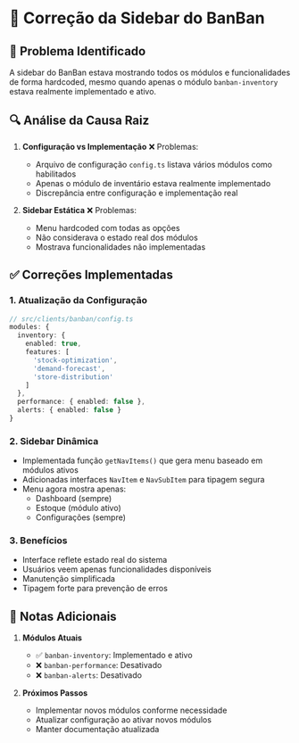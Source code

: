 # 🔄 Correção da Sidebar do BanBan

## 🎯 Problema Identificado

A sidebar do BanBan estava mostrando todos os módulos e funcionalidades de forma hardcoded, mesmo quando apenas o módulo `banban-inventory` estava realmente implementado e ativo.

## 🔍 Análise da Causa Raiz

1. **Configuração vs Implementação** ❌ Problemas:
   - Arquivo de configuração `config.ts` listava vários módulos como habilitados
   - Apenas o módulo de inventário estava realmente implementado
   - Discrepância entre configuração e implementação real

2. **Sidebar Estática** ❌ Problemas:
   - Menu hardcoded com todas as opções
   - Não considerava o estado real dos módulos
   - Mostrava funcionalidades não implementadas

## ✅ Correções Implementadas

### 1. **Atualização da Configuração**
```typescript
// src/clients/banban/config.ts
modules: {
  inventory: {
    enabled: true,
    features: [
      'stock-optimization',
      'demand-forecast',
      'store-distribution'
    ]
  },
  performance: { enabled: false },
  alerts: { enabled: false }
}
```

### 2. **Sidebar Dinâmica**
- Implementada função `getNavItems()` que gera menu baseado em módulos ativos
- Adicionadas interfaces `NavItem` e `NavSubItem` para tipagem segura
- Menu agora mostra apenas:
  - Dashboard (sempre)
  - Estoque (módulo ativo)
  - Configurações (sempre)

### 3. **Benefícios**
- Interface reflete estado real do sistema
- Usuários veem apenas funcionalidades disponíveis
- Manutenção simplificada
- Tipagem forte para prevenção de erros

## 📝 Notas Adicionais

1. **Módulos Atuais**
   - ✅ `banban-inventory`: Implementado e ativo
   - ❌ `banban-performance`: Desativado
   - ❌ `banban-alerts`: Desativado

2. **Próximos Passos**
   - Implementar novos módulos conforme necessidade
   - Atualizar configuração ao ativar novos módulos
   - Manter documentação atualizada 